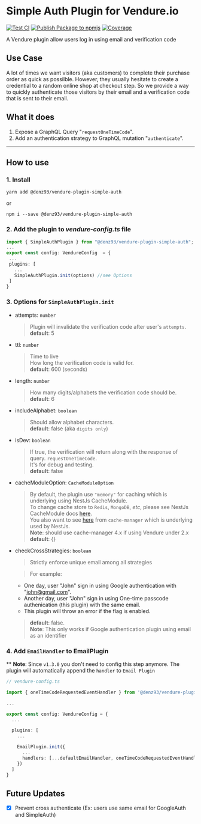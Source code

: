 # Simple Auth Plugin for Vendure.io
[![Test CI](https://github.com/denz93/vendure-plugin-simple-auth/actions/workflows/codeql.yml/badge.svg?branch=master)](https://github.com/denz93/vendure-plugin-simple-auth/actions/workflows/codeql.yml)
[![Publish Package to npmjs](https://github.com/denz93/vendure-plugin-simple-auth/actions/workflows/public-package-npmjs.yml/badge.svg?branch=master&event=push)](https://github.com/denz93/vendure-plugin-simple-auth/actions/workflows/public-package-npmjs.yml)
[![Coverage](https://denz93.github.io/vendure-plugin-simple-auth/badge.svg)](https://denz93.github.io/vendure-plugin-simple-auth/)

A Vendure plugin allow users log in using email and verification code

## Use Case
A lot of times we want visitors (aka customers) to complete their purchase order as quick as possilble. However, they usually hesitate to create a credential to a random online shop at checkout step. So we provide a way to quickly authenticate those visitors by their email and a verification code that is sent to their email.

## What it does
1. Expose a GraphQL Query "`requestOneTimeCode`".  
2. Add an authentication strategy to GraphQL mutation "`authenticate`".

---

## How to use

### 1. Install

`yarn add @denz93/vendure-plugin-simple-auth`

or

`npm i --save @denz93/vendure-plugin-simple-auth`

### 2. Add the plugin to ***vendure-config.ts*** file

```typescript
import { SimpleAuthPlugin } from "@denz93/vendure-plugin-simple-auth";
...
export const config: VendureConfig  = {
 ...
 plugins: [
   ...
   SimpleAuthPlugin.init(options) //see Options
 ]
}
```

### 3. Options for `SimpleAuthPlugin.init`

* attempts: `number`
  > Plugin will invalidate the verification code after user's `attempts`.  
  **default**: 5
* ttl: `number`
  > Time to live  
  How long the verification code is valid for.  
  **default**: 600 (seconds)
* length: `number`
  > How many digits/alphabets the verification code should be.  
  **default**: 6
* includeAlphabet: `boolean`
  > Should allow alphabet characters.  
  **default**: false (aka `digits only`)
* isDev: `boolean`
  > If true, the verification will return along with the response of query. `requestOneTimeCode`.  
  It's for debug and testing.  
  **default**: false
* cacheModuleOption: `CacheModuleOption`
  > By default, the plugin use `"memory"` for caching which is underlying using NestJs CacheModule.  
  > To change cache store to `Redis`, `MongoDB`, *etc*, please see NestJs CacheModule docs [here](https://docs.nestjs.com/techniques/caching#different-stores).  
  > You also want to see [here](https://github.com/node-cache-manager/node-cache-manager/tree/4.1.0) from `cache-manager` which is underlying used by NestJs.  
  > **Note**: should use cache-manager 4.x if using Vendure under 2.x  
  > **default**: {} 
* checkCrossStrategies: `boolean`
  > Strictly enforce unique email among all strategies
   
  > For example:
  - One day, user "John" sign in using Google authentication with "john@gmail.com".  
  - Another day, user "John" sign in using One-time passcode authenication (this plugin) with the same email.  
  - This plugin will throw an error if the flag is enabled.  
  
  > **default**: false.  
  > **Note**: This only works if Google authentication plugin using email as an identifier

### 4. Add `EmailHandler` to EmailPlugin

** **Note**: Since `v1.3.0` you don't need to config this step anymore. The plugin will automatically append the `handler` to `Email Plugin`

```typescript
// vendure-config.ts

import { oneTimeCodeRequestedEventHandler } from '@denz93/vendure-plugin-simple-auth';

...

export const config: VendureConfig = {
  ...

  plugins: [
    ...

    EmailPlugin.init({
      ...
      handlers: [...defaultEmailHandler, oneTimeCodeRequestedEventHandler]
    })
  ]
}
```

## Future Updates 

- [x] Prevent cross authenticate (Ex: users use same email for GoogleAuth and SimpleAuth)

